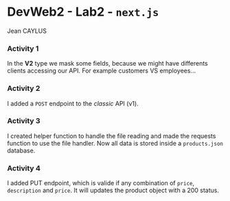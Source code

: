 # DevWeb2 - Lab2 - `next.js`

Jean CAYLUS

### Activity 1

In the **V2** type we mask some fields, because we might have differents clients accessing our API. For example customers VS employees...

### Activity 2

I added a `POST` endpoint to the *classic* API (v1).

### Activity 3

I created helper function to handle the file reading and made the requests function to use the file handler. Now all data is stored inside a `products.json` database. 

### Activity 4

I added PUT endpoint, which is valide if any combination of `price`, `description` and `price`. It will updates the product object with a 200 status. 